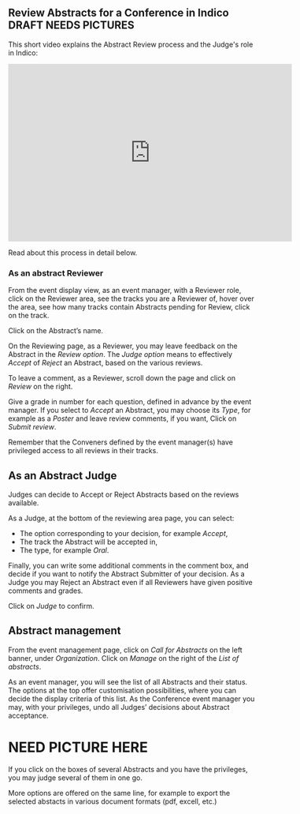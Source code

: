 ## Review Abstracts for a Conference in Indico DRAFT NEEDS PICTURES

This short video explains the Abstract Review process and the Judge's role in Indico:

<iframe width="576" height="360" frameborder="0" src="https://cds.cern.ch/video/2275653?showTitle=true" allowfullscreen></iframe>

Read about this process in detail below.

### As an abstract Reviewer

From the event display view, as an event manager, with a Reviewer role, click on the Reviewer area, see the tracks you are a Reviewer of, hover over the area, see how many tracks contain Abstracts pending for Review, click on the track.

Click on the Abstract’s name.

On the Reviewing page, as a Reviewer, you may leave feedback on the Abstract in the _Review option_. The _Judge option_ means to effectively _Accept_ of _Reject_ an Abstract, based on the various reviews.

To leave a comment, as a Reviewer, scroll down the page and click on _Review_ on the right.
 
Give a grade in number for each question, defined in advance by the event manager. 
If you select to _Accept_ an Abstract, you may choose its _Type_, for example as a _Poster_ and leave review comments, if you want,
Click on _Submit review_.

Remember that the Conveners defined by the event manager(s) have privileged access to all reviews in their tracks.

## As an Abstract Judge

Judges can decide to Accept or Reject Abstracts based on the reviews available.

As a Judge, at the bottom of the reviewing area page, you can select:
- The option corresponding to your decision, for example _Accept_, 
- The track the Abstract will be accepted in, 
- The type, for example _Oral_. 

Finally, you can write some additional comments in the comment box, and decide if you want to notify the Abstract Submitter of your decision. As a Judge you may Reject an Abstract even if all Reviewers have given positive comments and grades. 

Click on _Judge_ to confirm.

## Abstract management 

From the event management page, click on _Call for Abstracts_ on the left banner, under _Organization_.
Click on _Manage_ on the right of the _List of abstracts_.

As an event manager, you will see the list of all Abstracts and their status. The options at the top offer customisation possibilities, where you can decide the display criteria of this list. As the Conference event manager you may, with your privileges, undo all Judges’ decisions about Abstract acceptance.

# NEED PICTURE HERE

If you click on the boxes of several Abstracts and you have the privileges, you may judge several of them in one go.

More options are offered on the same line, for example to export the selected abstacts in various document formats (pdf, excell, etc.)
